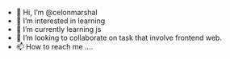 - 👋 Hi, I’m @celonmarshal
- 👀 I’m interested in learning
- 🌱 I’m currently learning js
- 💞️ I’m looking to collaborate on task that involve frontend web.
- 📫 How to reach me ....

<!---
celonmarshal/celonmarshal is a ✨ special ✨ repository because its `README.md` (this file) appears on your GitHub profile.
You can click the Preview link to take a look at your changes.
--->
